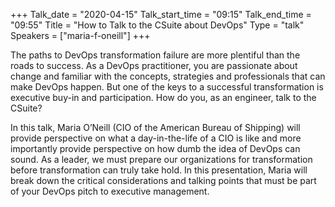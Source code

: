 +++
Talk_date = "2020-04-15"
Talk_start_time = "09:15"
Talk_end_time = "09:55"
Title = "How to Talk to the CSuite about DevOps"
Type = "talk"
Speakers = ["maria-f-oneill"]
+++

The paths to DevOps transformation failure are more plentiful than the roads to success. As a DevOps
practitioner, you are passionate about change and familiar with the concepts, strategies and
professionals that can make DevOps happen. But one of the keys to a successful transformation is
executive buy-in and participation. How do you, as an engineer, talk to the CSuite?

In this talk, Maria O’Neill (CIO of the American Bureau of Shipping) will provide perspective on what a day-in-the-life of a CIO is like and more importantly provide perspective on how dumb the idea of DevOps can sound. As a leader, we must prepare our organizations for transformation before
transformation can truly take hold. In this presentation, Maria will break down the critical
considerations and talking points that must be part of your DevOps pitch to executive management.